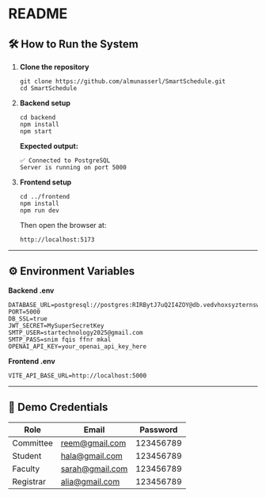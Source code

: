 # README

## 🛠️ How to Run the System

1. **Clone the repository**
   ```
   git clone https://github.com/almunasserl/SmartSchedule.git
   cd SmartSchedule
   ```

2. **Backend setup**
   ```
   cd backend
   npm install
   npm start
   ```
   **Expected output:**
   ```
   ✅ Connected to PostgreSQL
   Server is running on port 5000
   ```

3. **Frontend setup**
   ```
   cd ../frontend
   npm install
   npm run dev
   ```
   Then open the browser at:
   ```
   http://localhost:5173
   ```

---

## ⚙️ Environment Variables

**Backend .env**
```
DATABASE_URL=postgresql://postgres:RIRBytJ7uQ2I4ZOY@db.vedvhoxsyzternswthbu.supabase.co:5432/postgres
PORT=5000
DB_SSL=true
JWT_SECRET=MySuperSecretKey
SMTP_USER=startechnology2025@gmail.com
SMTP_PASS=snim fqis ffnr mkal
OPENAI_API_KEY=your_openai_api_key_here
```

**Frontend .env**
```
VITE_API_BASE_URL=http://localhost:5000
```

---

## 👤 Demo Credentials

| Role        | Email              | Password  |
|--------------|--------------------|------------|
| Committee    | reem@gmail.com     | 123456789  |
| Student      | hala@gmail.com     | 123456789  |
| Faculty      | sarah@gmail.com    | 123456789  |
| Registrar    | alia@gmail.com     | 123456789  |
